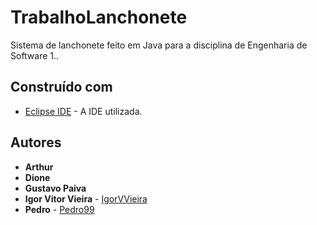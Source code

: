 # TrabalhoLanchonete
Sistema de lanchonete feito em Java para a disciplina de Engenharia de Software 1..

## Construído com
* [Eclipse IDE](https://www.eclipse.org/) - A IDE utilizada.

## Autores
* **Arthur** 
* **Dione** 
* **Gustavo Paiva**
* **Igor Vitor Vieira** - [IgorVVieira](https://github.com/IgorVViera)
* **Pedro** - [Pedro99](https://github.com/Predo99)